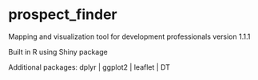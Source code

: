 # prospect_finder
Mapping and visualization tool for development professionals
version 1.1.1

Built in R using Shiny package

Additional packages: dplyr | ggplot2 | leaflet | DT


